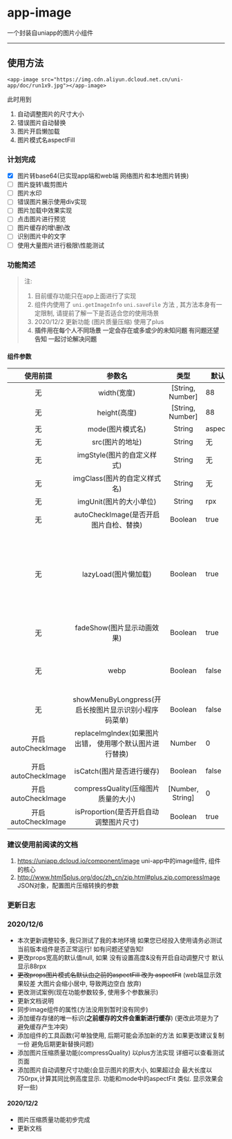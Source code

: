 # app-image
一个封装自uniapp的图片小组件

-----------------------

## 使用方法

```
<app-image src="https://img.cdn.aliyun.dcloud.net.cn/uni-app/doc/run1x9.jpg"></app-image>
```

此时用到

1. 自动调整图片的尺寸大小
2. 错误图片自动替换
3. 图片开启懒加载
4. 图片模式名aspectFill

### 计划完成

- [x] 图片转base64(已实现app端和web端 网络图片和本地图片转换)
- [ ] 图片旋转\裁剪图片
- [ ] 图片水印
- [ ] 错误图片展示使用div实现
- [ ] 图片加载中效果实现
- [ ] 点击图片进行预览
- [ ] 图片缓存的增\删\改
- [ ] 识别图片中的文字
- [ ] 使用大量图片进行极限\性能测试

### 功能简述

> 注: 
> 1. 目前缓存功能只在app上面进行了实现
> 2. 组件内使用了 `uni.getImageInfo` `uni.saveFile` 方法 , 其方法本身有一定限制, 请提前了解一下是否适合您的使用场景
> 3. 2020/12/2  更新功能 (图片质量压缩) 使用了plus
> 4. **插件用在每个人不同场景 一定会存在或多或少的未知问题 有问题还望告知  一起讨论解决问题**

#### 组件参数

|    使用前提    |    参数名    |       类型       | 默认值 | 添加时间 | 使用平台 |
| :----------: | :--------------: | :----: | ------------ | ------------ | ------------ |
| 无 | width(宽度)  | [String, Number] |   88   | 初始功能 | 通用 |
| 无 | height(高度) | [String, Number] |   88   | 初始功能 | 通用 |
| 无 | mode(图片模式名) |  String |   aspectFill   | 初始功能 | 通用 |
| 无 | src(图片的地址) | String |   无   | 初始功能 | 通用 |
| 无 | imgStyle(图片的自定义样式) | String |   无   | 初始功能 | 通用 |
| 无 | imgClass(图片的自定义样式名) | String |   无   | 初始功能 | 通用 |
| 无 | imgUnit(图片的大小单位) | String |   rpx   | 初始功能 | 通用 |
| 无 | autoCheckImage(是否开启图片自检、替换) | Boolean | true | 初始功能 | 通用 |
| 无 | lazyLoad(图片懒加载) | Boolean | true | 初始功能 | 只针对page与scroll-view下的image有效(详细请查看image组件中关于此属性的介绍) |
| 无 | fadeShow(图片显示动画效果) | Boolean | true | 2020/12/6 | 仅App-nvue 2.3.4+ Android有效 |
| 无 | webp | Boolean | false | 2020/12/6 | 默认不解析 webP 格式，只支持网络资源 |
| 无 | showMenuByLongpress(开启长按图片显示识别小程序码菜单) | Boolean | false | 2020/12/6 | 微信小程序2.7.0 |
| 开启autoCheckImage | replaceImgIndex(如果图片出错， 使用哪个默认图片进行替换) | Number |   0   | 初始功能 | 通用 |
| 开启autoCheckImage | isCatch(图片是否进行缓存) | Boolean | false | 初始功能 | 限app(即Android\ios) |
| 开启autoCheckImage | compressQuality(压缩图片质量的大小) | [Number, String] | 0 | 2020/12/2 | 限app |
| 开启autoCheckImage | isProportion(是否开启自动调整图片尺寸) | Boolean | true | 2020/12/6 | 限app |



### 建议使用前阅读的文档

1. https://uniapp.dcloud.io/component/image uni-app中的image组件, 组件的核心
2. http://www.html5plus.org/doc/zh_cn/zip.html#plus.zip.compressImage JSON对象，配置图片压缩转换的参数



### 更新日志

### 2020/12/6

- 本次更新调整较多, 我只测试了我的本地环境 如果您已经投入使用请务必测试当前版本组件是否正常运行! 如有问题还望告知!
- 更改props宽高的默认值null, 如果 没有设置高度&没有开启自动调整尺寸 默认显示88rpx
- ~~更改props图片模式名默认由之前的aspectFill 改为 aspectFit~~ (web端显示效果较差 大图片会缩小居中, 导致两边空白 放弃)
- 更改测试案例(现在功能参数较多, 使用多个参数展示)
- 更新文档说明
- 同步image组件的属性(方法没用到暂时没有同步)
- 添加缓存存储的唯一标识(**之前缓存的文件会重新进行缓存**) (更改此项是为了避免缓存产生冲突)
- 添加组件的工具函数(可单独使用, 后期可能会添加新的方法 如果更改建议复制一份 避免后期更新替换问题)
- 添加图片压缩质量功能(compressQuality) 以plus方法实现 详细可以查看测试页面
- 添加图片自动调整尺寸功能(会显示图片的原大小, 如果超过会 最大长度以750rpx,计算其同比例高度显示. 功能和mode中的aspectFit 类似. 显示效果会好一些)

#### 2020/12/2

- 图片压缩质量功能初步完成
- 更新文档